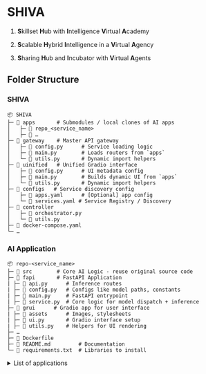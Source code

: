 # SHIVA

1. **S**killset **H**ub with **I**ntelligence **V**irtual **A**cademy

2. **S**calable **H**ybrid **I**ntelligence in a **V**irtual **A**gency

3. **S**haring **H**ub and **I**ncubator with **V**irtual **A**gents

## Folder Structure

### SHIVA

    📦 SHIVA
    ├─ 📂 apps		# Submodules / local clones of AI apps
    │   ├─ 📂 repo_<service_name>
    │   ├─ 📂 …
    ├─ 📂 gateway	# Master API gateway
    │   ├─ 📄 config.py		# Service loading logic
    │   ├─ 📄 main.py		# Loads routers from `apps`
    │   └─ 📄 utils.py		# Dynamic import helpers
    ├─ 📂 uinified	# Unified Gradio interface
    │   ├─ 📄 config.py		# UI metadata config
    │   ├─ 📄 main.py		# Builds dynamic UI from `apps`
    │   └─ 📄 utils.py		# Dynamic import helpers
    ├─ 📂 configs   # Service discovery config
    │   ├─ 📄 apps.yaml		# [Optional] app config
    │   └─ 📄 services.yaml # Service Registry / Discovery
    ├─ 📂 controller
    │   ├─ 📄 orchestrator.py
    │   └─ 📄 utils.py
    ├─ 📄 docker-compose.yaml
    └─ …


### AI Application

    📦 repo-<service_name>
    ├─ 📂 src		# Core AI Logic - reuse original source code
    ├─ 📂 fapi		# FastAPI Application
    | ├─ 📄 api.py      # Inference routes
    | ├─ 📄 config.py   # Configs like model paths, constants
    | ├─ 📄 main.py     # FastAPI entrypoint
    | ├─ 📄 service.py  # Core logic for model dispatch + inference
    ├─ 📂 grui      # Gradio app for user interface
    | ├─ 📂 assets      # Images, stylesheets
    | ├─ 📄 ui.py       # Gradio interface setup
    | ├─ 📄 utils.py    # Helpers for UI rendering
    ├─ …
    ├─ 📄 Dockerfile
    ├─ 📄 README.md         # Documentation
    └─ 📄 requirements.txt  # Libraries to install

<details>

<summary>List of applications</summary>

- 

</details>




